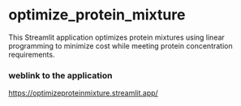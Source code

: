 # optimize_protein_mixture
This Streamlit application optimizes protein mixtures using linear programming to minimize cost while meeting protein concentration requirements.

### weblink to the application
https://optimizeproteinmixture.streamlit.app/